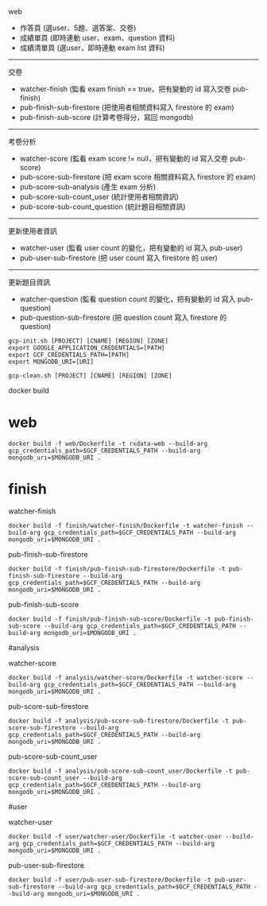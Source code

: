 web
- 作答頁 (選user、5題、選答案、交卷)
- 成績單頁 (即時連動 user、exam、question 資料)
- 成績清單頁 (選user，即時連動 exam list 資料)

---

交卷
- watcher-finish (監看 exam finish == true，把有變動的 id 寫入交卷 pub-finish)
- pub-finish-sub-firestore (把使用者相關資料寫入 firestore 的 exam)
- pub-finish-sub-score (計算考卷得分，寫回 mongodb)

---

考卷分析
- watcher-score (監看 exam score != null，把有變動的 id 寫入交卷 pub-score)
- pub-score-sub-firestore (把 exam score 相關資料寫入 firestore 的 exam)
- pub-score-sub-analysis (產生 exam 分析)
- pub-score-sub-count_user (統計使用者相關資訊)
- pub-score-sub-count_question (統計題目相關資訊)

---

更新使用者資訊
- watcher-user (監看 user count 的變化，把有變動的 id 寫入 pub-user)
- pub-user-sub-firestore (把 user count 寫入 firestore 的 user)

---

更新題目資訊
- watcher-question (監看 question count 的變化，把有變動的 id 寫入 pub-question)
- pub-question-sub-firestore (把 question count 寫入 firestore 的 question)

```
gcp-init.sh [PROJECT] [CNAME] [REGION] [ZONE]
export GOOGLE_APPLICATION_CREDENTIALS=[PATH]
export GCF_CREDENTIALS_PATH=[PATH]
export MONGODB_URI=[URI]
```

```
gcp-clean.sh [PROJECT] [CNAME] [REGION] [ZONE]
```


docker build


# web

```
docker build -f web/Dockerfile -t rxdata-web --build-arg gcp_credentials_path=$GCF_CREDENTIALS_PATH --build-arg mongodb_uri=$MONGODB_URI .
```


# finish

watcher-finish

```
docker build -f finish/watcher-finish/Dockerfile -t watcher-finish --build-arg gcp_credentials_path=$GCF_CREDENTIALS_PATH --build-arg mongodb_uri=$MONGODB_URI .
```

pub-finish-sub-firestore

```
docker build -f finish/pub-finish-sub-firestore/Dockerfile -t pub-finish-sub-firestore --build-arg gcp_credentials_path=$GCF_CREDENTIALS_PATH --build-arg mongodb_uri=$MONGODB_URI .
```

pub-finish-sub-score

```
docker build -f finish/pub-finish-sub-score/Dockerfile -t pub-finish-sub-score --build-arg gcp_credentials_path=$GCF_CREDENTIALS_PATH --build-arg mongodb_uri=$MONGODB_URI .
```


#analysis

watcher-score

```
docker build -f analysis/watcher-score/Dockerfile -t watcher-score --build-arg gcp_credentials_path=$GCF_CREDENTIALS_PATH --build-arg mongodb_uri=$MONGODB_URI .
```

pub-score-sub-firestore

```
docker build -f analysis/pub-score-sub-firestore/Dockerfile -t pub-score-sub-firestore --build-arg gcp_credentials_path=$GCF_CREDENTIALS_PATH --build-arg mongodb_uri=$MONGODB_URI .
```

pub-score-sub-count_user

```
docker build -f analysis/pub-score-sub-count_user/Dockerfile -t pub-score-sub-count_user --build-arg gcp_credentials_path=$GCF_CREDENTIALS_PATH --build-arg mongodb_uri=$MONGODB_URI .
```


#user

watcher-user

```
docker build -f user/watcher-user/Dockerfile -t watcher-user --build-arg gcp_credentials_path=$GCF_CREDENTIALS_PATH --build-arg mongodb_uri=$MONGODB_URI .
```

pub-user-sub-firestore

```
docker build -f user/pub-user-sub-firestore/Dockerfile -t pub-user-sub-firestore --build-arg gcp_credentials_path=$GCF_CREDENTIALS_PATH --build-arg mongodb_uri=$MONGODB_URI .
```